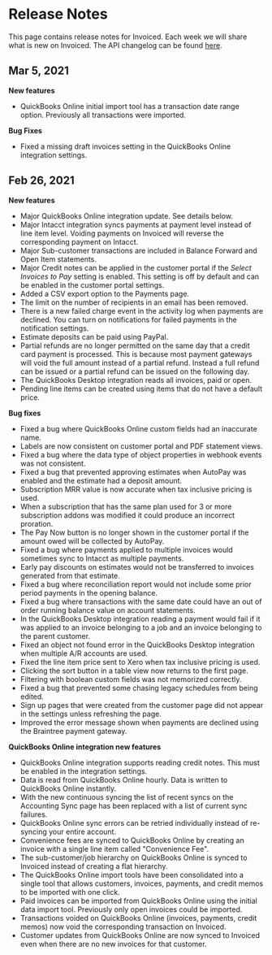# Release Notes

This page contains release notes for Invoiced. Each week we will share what is new on Invoiced. The API changelog can be found [here](https://github.com/Invoiced/api/blob/master/CHANGELOG.md).

## Mar 5, 2021
**New features**
- QuickBooks Online initial import tool has a transaction date range option. Previously all transactions were imported.

**Bug Fixes**
- Fixed a missing draft invoices setting in the QuickBooks Online integration settings.

## Feb 26, 2021
**New features**
- <span class="label label-success">Major</span> QuickBooks Online integration update. See details below.
- <span class="label label-success">Major</span> Intacct integration syncs payments at payment level instead of line item level. Voiding payments on Invoiced will reverse the corresponding payment on Intacct.
- <span class="label label-success">Major</span> Sub-customer transactions are included in Balance Forward and Open Item statements.
- <span class="label label-success">Major</span> Credit notes can be applied in the customer portal if the *Select Invoices to Pay* setting is enabled. This setting is off by default and can be enabled in the customer portal settings.
- Added a CSV export option to the Payments page.
- The limit on the number of recipients in an email has been removed.
- There is a new failed charge event in the activity log when payments are declined. You can turn on notifications for failed payments in the notification settings.
- Estimate deposits can be paid using PayPal.
- Partial refunds are no longer permitted on the same day that a credit card payment is processed. This is because most payment gateways will void the full amount instead of a partial refund. Instead a full refund can be issued or a partial refund can be issued on the following day.
- The QuickBooks Desktop integration reads all invoices, paid or open.
- Pending line items can be created using items that do not have a default price.

**Bug fixes**
- Fixed a bug where QuickBooks Online custom fields had an inaccurate name.
- Labels are now consistent on customer portal and PDF statement views.
- Fixed a bug where the data type of object properties in webhook events was not consistent.
- Fixed a bug that prevented approving estimates when AutoPay was enabled and the estimate had a deposit amount.
- Subscription MRR value is now accurate when tax inclusive pricing is used.
- When a subscription that has the same plan used for 3 or more subscription addons was modified it could produce an incorrect proration.
- The Pay Now button is no longer shown in the customer portal if the amount owed will be collected by AutoPay.
- Fixed a bug where payments applied to multiple invoices would sometimes sync to Intacct as multiple payments.
- Early pay discounts on estimates would not be transferred to invoices generated from that estimate.
- Fixed a bug where reconciliation report would not include some prior period payments in the opening balance.
- Fixed a bug where transactions with the same date could have an out of order running balance value on account statements.
- In the QuickBooks Desktop integration reading a payment would fail if it was applied to an invoice belonging to a job and an invoice belonging to the parent customer.
- Fixed an object not found error in the QuickBooks Desktop integration when multiple A/R accounts are used.
- Fixed the line item price sent to Xero when tax inclusive pricing is used.
- Clicking the sort button in a table view now returns to the first page.
- Filtering with boolean custom fields was not memorized correctly.
- Fixed a bug that prevented some chasing legacy schedules from being edited.
- Sign up pages that were created from the customer page did not appear in the settings unless refreshing the page.
- Improved the error message shown when payments are declined using the Braintree payment gateway.

**QuickBooks Online integration new features**
- QuickBooks Online integration supports reading credit notes. This must be enabled in the integration settings.
- Data is read from QuickBooks Online hourly. Data is written to QuickBooks Online instantly.
- With the new continuous syncing the list of recent syncs on the Accounting Sync page has been replaced with a list of current sync failures.
- QuickBooks Online sync errors can be retried individually instead of re-syncing your entire account.
- Convenience fees are synced to QuickBooks Online by creating an invoice with a single line item called "Convenience Fee".
- The sub-customer/job hierarchy on QuickBooks Online is synced to Invoiced instead of creating a flat hierarchy.
- The QuickBooks Online import tools have been consolidated into a single tool that allows customers, invoices, payments, and credit memos to be imported with one click.
- Paid invoices can be imported from QuickBooks Online using the initial data import tool. Previously only open invoices could be imported.
- Transactions voided on QuickBooks Online (invoices, payments, credit memos) now void the corresponding transaction on Invoiced.
- Customer updates from QuickBooks Online are now synced to Invoiced even when there are no new invoices for that customer.
